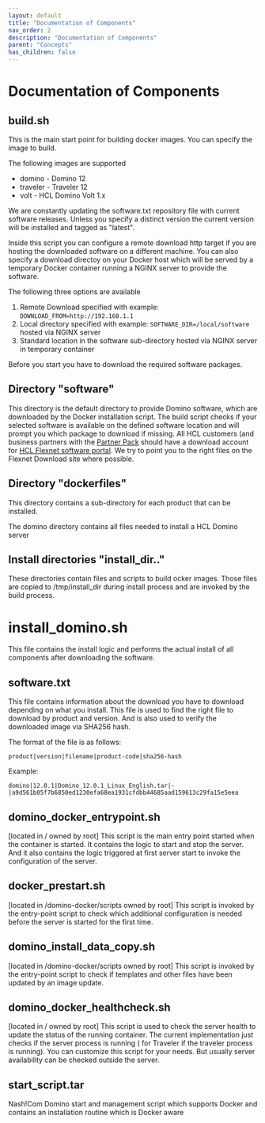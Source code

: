 ```yaml
---
layout: default
title: "Documentation of Components"
nav_order: 2
description: "Documentation of Components"
parent: "Concepts"
has_children: false
---
```


# Documentation of Components

## build.sh

This is the main start point for building docker images.
You can specify the image to build.

The following images are supported

- domino - Domino 12
- traveler - Traveler 12
- volt - HCL Domino Volt 1.x

We are constantly updating the software.txt repository file with current software releases.
Unless you specify a distinct version the current version will be installed and tagged as "latest".
 
Inside this script you can configure a remote download http target if you are hosting the downloaded software on a different machine.
You can also specify a download directoy on your Docker host which will be served by a temporary Docker container running a NGINX server to provide the software.

The following three options are available
1. Remote Download specified with example: `DOWNLOAD_FROM=http://192.168.1.1`
2. Local directory specified with example: `SOFTWARE_DIR=/local/software` hosted via NGINX server
3. Standard location in the software sub-directory hosted via NGINX server in temporary container

Before you start you have to download the required software packages.

## Directory "software"

This directory is the default directory to provide Domino software, which are downloaded by the Docker installation script.
The build script checks if your selected software is available on the defined software location and will prompt you which package to download if missing.
All HCL customers (and business partners with the [Partner Pack](https://www.hcltechsw.com/resources/partner-connect/resources/partner-pack) should have a download account for [HCL Flexnet software portal](https://hclsoftware.flexnetoperations.com/flexnet/operationsportal).
We try to point you to the right files on the Flexnet Download site where possible.


## Directory "dockerfiles"

This directory contains a sub-directory for each product that can be installed.

The domino directory contains all files needed to install a HCL Domino server

## Install directories "install_dir.."

These directories contain files and scripts to build ocker images.
Those files are copied to /tmp/install_dir during install process and are invoked by the build process.

# install_domino.sh

This file contains the install logic and performs the actual install of all components after downloading the software.

## software.txt

This file contains information about the download you have to download depending on what you install.
This file is used to find the right file to download by product and version. And is also used to verify the downloaded image via SHA256 hash.

The format of the file is as follows:

```
product|version|filename|product-code|sha256-hash
```

Example:
```
domino|12.0.1|Domino_12.0.1_Linux_English.tar|-|a9d561b05f7b6850ed1230efa68ea1931cfdbb44685aad159613c29fa15e5eea
```

## domino_docker_entrypoint.sh

[located in / owned by root]
This script is the main entry point started when the container is started.
It contains the logic to start and stop the server.
And it also contains the logic triggered at first server start to invoke the configuration of the server.

## docker_prestart.sh

[located in /domino-docker/scripts owned by root]
This script is invoked by the entry-point script to check which additional configuration is needed before the server is started for the first time.

## domino_install_data_copy.sh

[located in /domino-docker/scripts owned by root]
This script is invoked by the entry-point script to check if templates and other files have been updated by an image update.

## domino_docker_healthcheck.sh

[located in / owned by root]
This script is used to check the server health to update the status of the running container.
The current implementation just checks if the server process is running ( for Traveler if the traveler process is running).
You can customize this script for your needs. But usually server availability can be checked outside the server.

## start_script.tar

Nash!Com Domino start and management script which supports Docker and contains an installation routine which is Docker aware


